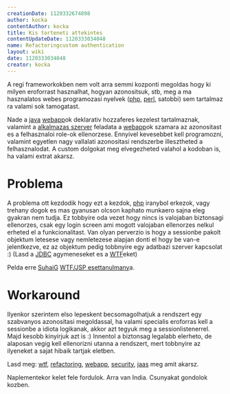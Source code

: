 ```yaml
---
creationDate: 1120332674898 
author: kocka 
contentAuthor: kocka 
title: Kis torteneti attekintes 
contentUpdateDate: 1120333034048 
name: Refactoringcustom authentication 
layout: wiki 
date: 1120333034048 
creator: kocka 
---
```

A regi frameworkokben nem volt arra semmi kozponti megoldas hogy ki milyen eroforrast hasznalhat, hogyan azonositsuk, stb, meg a ma hasznalatos webes programozasi nyelvek ([php](PHP.html), [perl](perl.html), satobbi) sem tartalmaz ra valami sok tamogatast.

Nade a [java](java.html) [webapp](webapp.html)ok deklarativ hozzaferes kezelest tartalmaznak, valamint a [alkalmazas szerver](Alkalmazas%20Szerver.html) feladata a [webapp](webapp.html)ok szamara az azonositast es a felhasznaloi role-ok ellenorzese. Ennyivel kevesebbet kell programozni, valamint egyetlen nagy vallalati azonositasi rendszerbe illesztheted a felhasznalodat. A custom dolgokat meg elvegezheted valahol a kodoban is, ha valami extrat akarsz.

# Problema

A problema ott kezdodik hogy ezt a kezdok, [php](PHP.html) iranybol erkezok, vagy trehany dogok es mas gyanusan olcson kaphato munkaero sajna eleg gyakran nem tudja. Ez tobbyire oda vezet hogy nincs is valojaban biztonsagi ellenorzes, csak egy login screen ami mogott valojaban ellenorzes nelkul erheted el a funkcionalitast. Van olyan perverzio is hogy a sessionbe pakolt objektum letesese vagy nemletezese alapjan donti el hogy be van-e jelentkezve, ez az objektum pedig tobbnyire egy adatbazi szerver kapcsolat :) (Lasd a [JDBC](JDBC.html) agymeneseket es a [WTF](WTF.html)eket)

Pelda erre [SuhaiG](suhaig.html) [WTF/JSP esettanulmany](WTF/JSP%20esettanulmany.html)a.

# Workaround

Ilyenkor szerintem elso lepeskent becsomagolhatjuk a rendszert egy szabvanyos azonositasi megoldassal, ha valami specialis eroforras kell a sessionbe a idiota logikanak, akkor azt tegyuk meg a sessionlistenerrel. Majd kesobb kinyirjuk azt is :) Innentol a biztonsag legalabb elerheto, de alaposan vegig kell ellenorizni utanna a rendszert, mert tobbnyire az ilyeneket a sajat hibaik tartjak eletben.

Lasd meg: [wtf](WTF.html), [refactoring](Refactoring.html), [webapp](webapp.html), [security](security.html), [jaas](JAAS.html) meg amit akarsz.

Naplementekor kelet fele fordulok. Arra van India. Csunyakat gondolok kozben.
